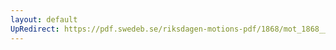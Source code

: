 ```yaml
---
layout: default
UpRedirect: https://pdf.swedeb.se/riksdagen-motions-pdf/1868/mot_1868__ak__00280/mot_1868__ak__00280_001.pdf
---
```

